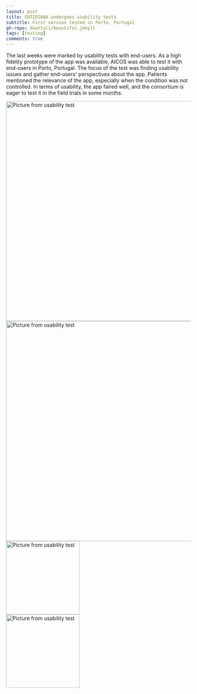 ```yaml
---
layout: post
title: COTIDIANA undergoes usability tests
subtitle: First version tested in Porto, Portugal
gh-repo: daattali/beautiful-jekyll
tags: [testing]
comments: true
---
```


The last weeks were marked by usability tests with end-users. As a high fidelity prototype of the app was available, AICOS was able to test it with end-users in Porto, Portugal. The focus of the test was finding usability issues and gather end-users' perspectives about the app. Patients mentioned the relevance of the app, especially when the condition was not controlled. In terms of usability, the app faired well, and the consortium is eager to test it in the field trials in some months.

<div class="row">
		<img src="assets/img/usability-test-1.png" alt="Picture from usability test" width="600"/>
</div>

<div class="row">
		<img src="assets/img/usability-test-2.png" alt="Picture from usability test" width="600"/>
</div>


<div class="row">
	<div class="col-sm-4">
		<img src="assets/img/usability-test-3.png" alt="Picture from usability test" width="200"/>
	</div>
	<div class="col-sm-4">
		<img src="assets/img/usability-test-4.png" alt="Picture from usability test" width="200"/>
</div>
<br/>